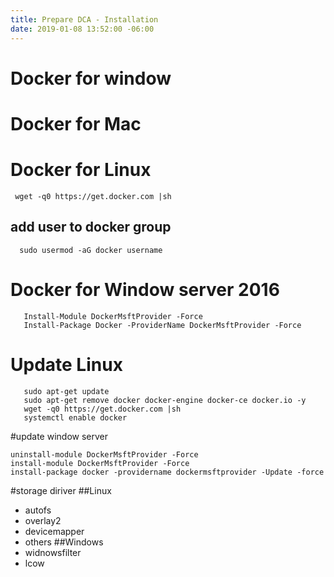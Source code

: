 ```yaml
---
title: Prepare DCA - Installation
date: 2019-01-08 13:52:00 -06:00
---
```


<!--more-->

# Docker for window
# Docker for Mac
# Docker for Linux
 ```
  wget -q0 https://get.docker.com |sh
 ```
  ## add user to docker group
```
  sudo usermod -aG docker username
```
# Docker for Window server 2016
```
   Install-Module DockerMsftProvider -Force
   Install-Package Docker -ProviderName DockerMsftProvider -Force
```
# Update Linux
```
   sudo apt-get update
   sudo apt-get remove docker docker-engine docker-ce docker.io -y
   wget -q0 https://get.docker.com |sh
   systemctl enable docker
```

#update window server
```
uninstall-module DockerMsftProvider -Force
install-module DockerMsftProvider -Force
install-package docker -providername dockermsftprovider -Update -force
```

#storage diriver
##Linux 
* autofs
* overlay2
* devicemapper 
* others
##Windows
* widnowsfilter
* lcow